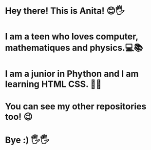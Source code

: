# Hey there! This is Anita! 😊🖐
# I am a teen who loves computer, mathematiques and physics.💻📚
# I am a junior in Phython and I am learning HTML CSS. 📝📖
# You can see my other repositories too! 😉
# Bye :) 🖐🖐
